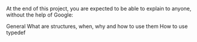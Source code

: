At the end of this project, you are expected to be able to explain to anyone, without the help of Google:

General
What are structures, when, why and how to use them
How to use typedef 
